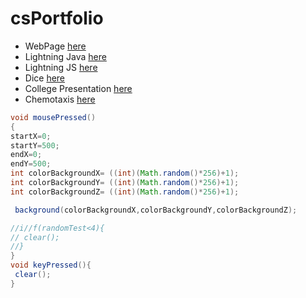 # csPortfolio
* WebPage [here](https://taburaa.github.io/YummuInMyTummu/1test/tummu.html)
* Lightning Java [here](https://taburaa.github.io/lightning2/)
* Lightning JS [here]()
* Dice [here](https://taburaa.github.io/dice3/)
* College Presentation [here](https://taburaa.github.io/CollegePresentation/yo.html)
* Chemotaxis [here](https://taburaa.github.io/chemotaxis4/AJsound/)

```Java
void mousePressed()
{
startX=0;
startY=500;
endX=0;
endY=500;
int colorBackgroundX= ((int)(Math.random()*256)+1);
int colorBackgroundY= ((int)(Math.random()*256)+1);
int colorBackgroundZ= ((int)(Math.random()*256)+1);

 background(colorBackgroundX,colorBackgroundY,colorBackgroundZ); 

//i//f(randomTest<4){
// clear(); 
//}
}
void keyPressed(){
 clear(); 
}
```
